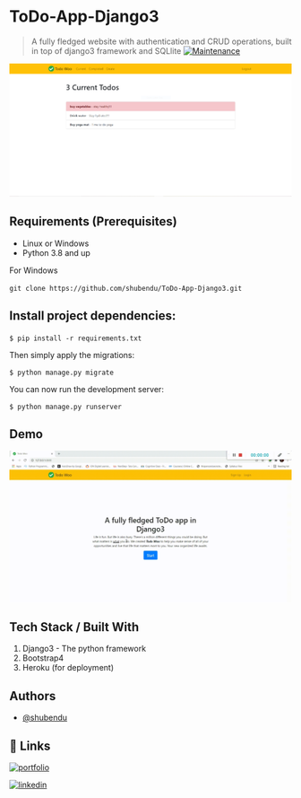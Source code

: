# ToDo-App-Django3
> A fully fledged website with authentication and CRUD operations, built in top of django3 framework and SQLlite
[![Maintenance](https://img.shields.io/badge/Maintained%3F-yes-green.svg)](https://GitHub.com/Naereen/StrapDown.js/graphs/commit-activity)



![](demo/demo.jpg)


## Requirements  (Prerequisites)
* Linux or Windows
* Python 3.8 and up

For Windows

`git clone https://github.com/shubendu/ToDo-App-Django3.git`

## Install project dependencies:

`$ pip install -r requirements.txt`

Then simply apply the migrations:

    $ python manage.py migrate
    

You can now run the development server:

    $ python manage.py runserver

 
## Demo

![Screenshots of projects](demo/20211207_223438.gif)




## Tech Stack / Built With
1. Django3 - The python framework
2. Bootstrap4 
3. Heroku (for deployment)
## Authors

- [@shubendu](https://www.github.com/shubendu)

  
## 🔗 Links
[![portfolio](https://img.shields.io/badge/my_portfolio-000?style=for-the-badge&logo=ko-fi&logoColor=white)](https://shubendu.netlify.app/)

[![linkedin](https://img.shields.io/badge/linkedin-0A66C2?style=for-the-badge&logo=linkedin&logoColor=white)](https://www.linkedin.com/in/shubendubiswas/)


  